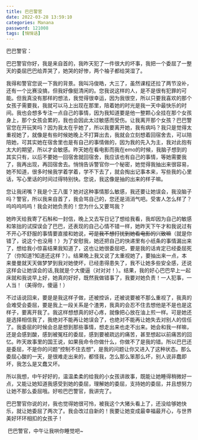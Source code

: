 ```yaml
---
title: 巴巴警官
date: 2022-03-28 13:59:10
categories: Manana
password: 121008 
tags: [悄悄话]
---
```


巴巴警官：

​		巴巴警官你好，我是来自首的，我昨天犯了一件很大的坏事，我把一个委屈了一整天的委屈巴巴给弄哭了，她哭的好惨，两个袖子都给哭湿了。

​		我得和警官您说一下我的背景。我叫冯俊皓，大三了，虽然课程还拉了两节没补，还有一个比赛没搞，但我好像挺清闲的。您我说这样的人，是不是很有犯罪的可能。但我真没有那样的想法，我觉得很幸运，因为我很空，所以只要我喜欢的那个女孩子需要我，我就可以马上出现在那里，陪着她的时光是我一天中最快乐的时间。我也会想多专注一点自己的事情，因为我知道要是他一整颗心全挂在那个女孩身上，那个女孩会累的，我也会因此太过敏感而受伤。让我离开那个女孩？巴巴警官您在开玩笑吗？因为我太在乎她了，所以我要离开她，我有病吗？我只是觉得太重视她了，就像是有些时候她晚上不打算出去，我就会立刻想着回宿舍去，可以陪陪她，可其实她在宿舍里也是有自己的事情做的，因为我的先入为主，我对此抱有太大的期望，所以才会敏感。昨天她在看电影而我在emo的时候，我脑子想到的其实只有，以后不要她一回宿舍就回宿舍，我应该也有自己的事情，等她需要我了，我再出现，再回宿舍去。悄悄告诉警官你一个秘密，她觉得我抽出来很容易，她不知道，很多时候我学着学着，学不下去了，就会掏出记事本来，写些我的心里话，写心里话的时间过得特别快。您说，我这像是抽的出来的样子嘛。

​		您让我闭嘴？我是个王八蛋？她对这种事情那么敏感，我还要让她误会，我没脑子吗？警官，所以我来自首了，我会骂自己的，您还是消消气吧。受害人怎么样了？呜呜呜呜呜！我会对她负责的！您为什么又要骂我？

​		她昨天给我寄了石斛和一封信，晚上又去写日记了想给我看，我却因为自己的敏感和笨拙的试探误会了巴巴，还表现的自己心情不错一样，她昨天下午才和我说过有不开心不舒服的事情要直接和她说，~~可是我不想打扰到她看电影的兴致嘛~~（就是你错了，说这个也没用！）为了安慰我，她还把自己的快递里有小纸条的事情漏出来了，想给我小惊喜结果我知道了，这也让她很委屈吧，要是我的话肯定已经委屈死了（你知道?知道还这样？）。结果晚上我又说了太重视她了，要抽出来一点，本来曼曼就天天做梦梦到我对她使坏，已经患得患失了，我不让她多些安全感，还说这样会让她误会的话,我就是个大傻逼（对对对！）。结果，我的好心巴巴早上一起床就和我说早上好，她真的好好，既然我做错事了，我要对她负责！一人犯事，一人当！（美得你，傻逼！）

​		不过话说回来，要是是我这样子做，还被控诉，还被说要被不那么重视了，我真的会难受会委屈，要是我上一段关系是个渣男，我真的会忍不住去想他是不是也是这样子，要离开我了。我这样想想真的好心疼，就像把心放在油上煎一样。可是她还是选择相信我了，我绝对不能再让她误会了，也绝对不能再让她失去对别人的信任了。我委屈的时候会总是想到那些事情，想走出来也走不出来。她会和我一样嘛，还是会感到酸，感到被冤枉的委屈，感到要被疏远的痛苦，甚至想起以前痛苦的回忆。昨天故事里的国王说，如果我命令你做什么，你做不了是我的错。所以巴巴还是委屈，不是你的问题“控制不住去想”，是我的问题让你又进入了这种状态。那么委屈心酸的一天，是很难走出来的，都怪我，怎么那么笨那么坏，别人说非蠢即坏，我怎么是又蠢又坏。

​		所以我想，中午好好的，温温柔柔的给我的小女孩讲故事，既能让她睡得稍微好一点，又能让她知道我感受到她的委屈，理解她的委屈，支持她的委屈，并且想努力让她不那么委屈哦。好啦巴巴警官，我讲完了。

​		巴巴警官你说的对，我也觉得她很可怜，被我这个大猪头看上了，还没给够她快乐，就让她委屈了两次了。我会改过自新的！我要让她变成最幸福最开心，与世界美好环环相扣的女孩子！

​		巴巴警官，中午让我哄你睡觉吧~

